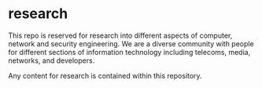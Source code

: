 # research
This repo is reserved for research into different aspects of computer, network and security engineering. We are a diverse community with people
for different sections of information technology including telecoms, media, networks, and developers.

Any content for research is contained within this repository.

